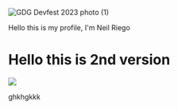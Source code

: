 ![GDG Devfest 2023 photo (1)](https://github.com/creosx/creosx/assets/162656230/451eb36b-bd72-4f9d-be44-1c16b39e5c66)

Hello this is my profile, I'm Neil Riego

<h1>Hello this is 2nd version</h1>

<img src="https://i.imgur.com/x3SVAqY.jpeg">



ghkhgkkk

